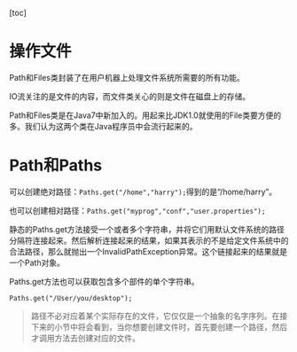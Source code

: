 [toc]

# 操作文件

Path和Files类封装了在用户机器上处理文件系统所需要的所有功能。

IO流关注的是文件的内容，而文件类关心的则是文件在磁盘上的存储。

Path和Files类是在Java7中新加入的。用起来比JDK1.0就使用的File类要方便的多。我们认为这两个类在Java程序员中会流行起来的。

# Path和Paths

可以创建绝对路径：`Paths.get("/home","harry");`得到的是“/home/harry”。

也可以创建相对路径：`Paths.get("myprog","conf","user.properties");`

静态的Paths.get方法接受一个或者多个字符串，并将它们用默认文件系统的路径分隔符连接起来。然后解析连接起来的结果，如果其表示的不是给定文件系统中的合法路径，那么就抛出一个InvalidPathException异常。这个链接起来的结果就是一个Path对象。

Paths.get方法也可以获取包含多个部件的单个字符串。

`Paths.get("/User/you/desktop");`

> 路径不必对应着某个实际存在的文件，它仅仅是一个抽象的名字序列。在接下来的小节中将会看到，当你想要创建文件时，首先要创建一个路径，然后才调用方法去创建对应的文件。